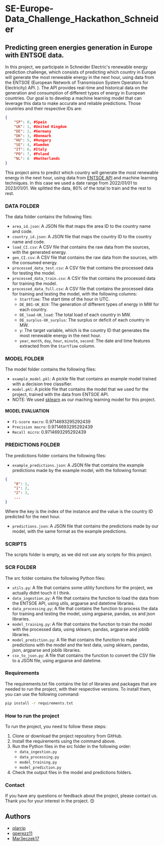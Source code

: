 
# SE-Europe-Data_Challenge_Hackathon_Schneider



## Predicting green energies generation in Europe with ENTSOE data.

In this project, we participate in Schneider Electric's renewable energy prediction challenge, which consists of predicting which country in Europe will generate the most renewable energy in the next hour, using data from the ENTSOE (European Network of Transmission System Operators for Electricity) API. ). The API provides real-time and historical data on the generation and consumption of different types of energy in European countries. Our goal is to develop a machine learning model that can leverage this data to make accurate and reliable predictions. Those countries and their respective IDs are:

```json
{
    "SP": 0, #Spain
    "UK": 1, #United Kingdom
    "DE": 2, #Germany
    "DK": 3, #Denmark
    "HU": 5, #Hungary
    "SE": 4, #Sweden
    "IT": 6, #Italy
    "PO": 7, #Poland
    "NL": 8  #Netherlands
}
```

This project aims to predict which country will generate the most renewable energy in the next hour, using data from [ENTSOE API](https://transparency.entsoe.eu/content/static_content/Static%20content/web%20api/Guide.html#_psrtype) and machine learning techniques. In this case we used a date range from 2022/01/01 to 2023/01/01. We splitted the data, 80% of the total to train and the rest to rest.

### DATA FOLDER

The data folder contains the following files:

- `area_id.json`: A JSON file that maps the area ID to the country name and code.
- `country_id.json`: A JSON file that maps the country ID to the country name and code.
- `load_CI.csv`: A CSV file that contains the raw data from the sources, with the generated energy.
- `gen_CI.csv`: A CSV file that contains the raw data from the sources, with the consumed energy.
- `processed_data_test.csv`: A CSV file that contains the processed data for testing the model.
- `processed_data_train.csv`: A CSV file that contains the processed data for training the model.
- `processed_data_full.csv`: A CSV file that contains the processed data for training and testing the model, with the following columns:
  - `StartTime`: The start time of the hour in UTC.
  - `DE_B01-UK_B19`: The generation of different types of energy in MW for each country.
  - `DE_load-UK_load`: The total load of each country in MW.
  - `DE_surplus-UK_surplus`: The surplus or deficit of each country in MW.
  - `y`: The target variable, which is the country ID that generates the most renewable energy in the next hour.
  - `year`, `month`, `day`, `hour`, `minute`, `second`: The date and time features extracted from the `StartTime` column.

### MODEL FOLDER

The model folder contains the following files:

- `example_model.pkl`: A pickle file that contains an example model trained with a decision tree classifier.
- `model.pkl`: A pickle file that contains the model that we used for the project, trained with the data from ENTSOE API.
- NOTE: We used [sklearn](http://scikit-learn.org) as our maching learning model for this project.


#### MODEL EVALUATION

- `F1-score macro`: 0.9714693295292439
- `Precision macro`: 0.9714693295292439
- `Recall micro`: 0.9714693295292439

### PREDICTIONS FOLDER

The predictions folder contains the following files:

- `example_predictions.json`: A JSON file that contains the example predictions made by the example model, with the following format:

```json
{
    "0": 1,
    "1": 2,
    "2": 3,
    ...
}
```

Where the key is the index of the instance and the value is the country ID predicted for the next hour.

- `predictions.json`: A JSON file that contains the predictions made by our model, with the same format as the example predictions.

### SCRIPTS

The scripts folder is empty, as we did not use any scripts for this project.

### SCR FOLDER

The src folder contains the following Python files:

- `utils.py`: A file that contains some utility functions for the project, we actually didnt touch it I think.
- `data_ingestion.py`: A file that contains the function to load the data from the ENTSOE API, using utils, argparse and datetime libraries.
- `data_processing.py`: A file that contains the function to process the data for training and testing the model, using argparse, pandas, os and json libraries.
- `model_training.py`: A file that contains the function to train the model with the processed data, using sklearn, pandas, argparse and joblib libraries.
- `model_prediction.py`: A file that contains the function to make predictions with the model and the test data, using sklearn, pandas, json, argparse and joblib libraries.
- `csv_to_json.py`: A file that contains the function to convert the CSV file to a JSON file, using argparse and datetime.

### Requirements

The requirements.txt file contains the list of libraries and packages that are needed to run the project, with their respective versions. To install them, you can use the following command:

```bash
pip install -r requirements.txt
```

### How to run the project

To run the project, you need to follow these steps:

1. Clone or download the project repository from GitHub.
2. Install the requirements using the command above.
3. Run the Python files in the src folder in the following order:
   - `data_ingestion.py`
   - `data_processing.py`
   - `model_training.py`
   - `model_prediction.py`
4. Check the output files in the model and predictions folders.

### Contact

If you have any questions or feedback about the project, please contact us. Thank you for your interest in the project. 😊

## Authors

 - [plarrip](https://github.com/plarrip)
 - [gperezz11](https://github.com/gperezz11)
 - [Mar3eczek17](https://github.com/Mar3eczek17)



